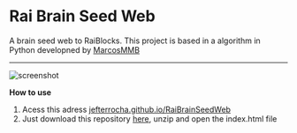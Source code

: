 # Rai Brain Seed Web
A brain seed web to RaiBlocks. This project is based in a algorithm in Python developned by [MarcosMMB](https://github.com/marcosmmb/RaiBrainSeed)

----

![screenshot](https://i.imgur.com/0S9SBDw.png)

**How to use**

1. Acess this adress [jefterrocha.github.io/RaiBrainSeedWeb](https://jefterrocha.github.io/RaiBrainSeedWeb/) 
2. Just download this repository [here](https://codeload.github.com/JefterRocha/RaiBrainSeedWeb/zip/master), unzip and open the index.html file
